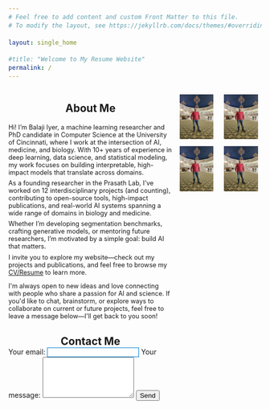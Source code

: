 ```yaml
---
# Feel free to add content and custom Front Matter to this file.
# To modify the layout, see https://jekyllrb.com/docs/themes/#overriding-theme-defaults

layout: single_home

#title: "Welcome to My Resume Website"
permalink: /
---
```

<div class="home-page">
<div class="about-me-container" style="display: flex; align-items: flex-start; gap: 1em; margin-top: 1em;">
  <!-- Left Column: All text -->
  <div class="about-text" style="flex: 2; text-align: left;">
    <!-- About Me Section -->
    <div class="project-title-wrapper" style="text-align: center;">
      <h2 class="color-title">About Me</h2>
    </div>
    <p style="margin-top: 1em; font-size: 0.9em; margin-bottom: 0em">
      Hi! I’m Balaji Iyer, a machine learning researcher and PhD candidate in Computer Science at the University of Cincinnati, where I work at the intersection of AI, medicine, and biology. With 10+ years of experience in deep learning, data science, and statistical modeling, my work focuses on building interpretable, high-impact models that translate across domains.
    </p>
    <p style="margin-top: 0.5em; font-size: 0.9em; margin-bottom: 0em">
      As a founding researcher in the Prasath Lab, I’ve worked on 12 interdisciplinary projects (and counting), contributing to open-source tools, high-impact publications, and real-world AI systems spanning a wide range of domains in biology and medicine.
    </p>
    <p style="margin-top: 0.5em; font-size: 0.9em; margin-bottom: 0em">
      Whether I’m developing segmentation benchmarks, crafting generative models, or mentoring future researchers, I’m motivated by a simple goal: build AI that matters.
    </p>
    <p style="margin-top: 0.5em; font-size: 0.9em; margin-bottom: 0em">
      I invite you to explore my website—check out my projects and publications, and feel free to browse my <a href="/assets/Resume/Balaji Resume.pdf" class="highlight-link" target="_blank" rel="noopener noreferrer">CV/Resume</a> to learn more.
    </p>
    <p style="margin-top: 1em; font-size: 0.9em; margin-bottom: 0em">
      I'm always open to new ideas and love connecting with people who share a passion for AI and science. If you'd like to chat, brainstorm, or explore ways to collaborate on current or future projects, feel free to leave a message below—I'll get back to you soon!
    </p>
    <!-- Contact Me Section -->
    <div class="project-title-wrapper" style="text-align: center; margin-top: 1.5em;">
      <h2 class="color-title" style="margin-bottom: 0em;">Contact Me</h2>
    </div>
    <form class="contact-form" action="https://formspree.io/f/mdkeejdv" method="POST">
      <label>Your email:
        <input style="border: 1px solid #007acc;" type="email" name="email" required>
      </label>
      <label>Your message:
        <textarea name="message" rows="5" required></textarea>
      </label>
      <button type="submit">Send</button>
    </form>
  </div>
  
  <!-- Right Column: Images -->
  <div class="about-image-right" style="flex: 1; text-align: center;">
    <div class="images-grid" style="display: grid; grid-template-columns: repeat(2, 1fr); gap: 1em; margin-top: 1em;">
      <img src="/assets/images/Balaji_1.jpg" alt="Image 1" style="width: 90%; height: auto;">
      <img src="/assets/images/Balaji_1.jpg" alt="Image 2" style="width: 90%; height: auto;">
      <img src="/assets/images/Balaji_1.jpg" alt="Image 3" style="width: 90%; height: auto;">
      <img src="/assets/images/Balaji_1.jpg" alt="Image 4" style="width: 90%; height: auto;">
    </div>
  </div>
</div>






<!-- <div class="project-title-wrapper" style="text-align: center;">
<h2 class="color-title"> About Me </h2>
</div>

I’m Balaji Iyer, a data scientist and software developer. Explore my resume, projects, and skills.-->

<!--  —from genomics and immunology to radiology and neuroengineering. <ul>
  <li>maxATAC – genome-wide TF binding prediction from ATAC-seq data</li>
  <li>DeepImmuno – AI-powered immunogenic peptide prediction and generation</li>
  <li>NeuroGleam – deep learning-based detection of small vessel disease from MRI scans</li>
  <li>AI-driven Gait Analysis – real-world CP patient monitoring using low-res video</li>
  <p style="margin-top: 0.5em; font-size: 1.1em; margin-bottom: 0em">Check out my <a href="/assets/Resume/Balaji Resume.pdf" class="highlight-link"  target="_blank" rel="noopener noreferrer">CV/Resume</a></p>
  </ul> -->